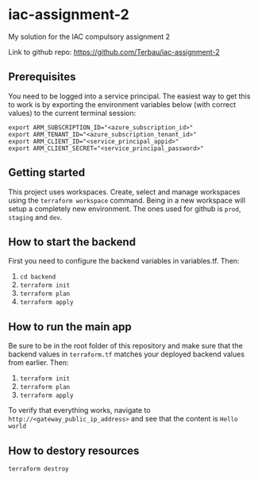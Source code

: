 # iac-assignment-2

My solution for the IAC compulsory assignment 2

Link to github repo: https://github.com/Terbau/iac-assignment-2

## Prerequisites

You need to be logged into a service principal. The easiest way to get this to work is by exporting the environment variables below (with correct values) to the current terminal session:

```
export ARM_SUBSCRIPTION_ID="<azure_subscription_id>"
export ARM_TENANT_ID="<azure_subscription_tenant_id>"
export ARM_CLIENT_ID="<service_principal_appid>"
export ARM_CLIENT_SECRET="<service_principal_password>"
```

## Getting started

This project uses workspaces. Create, select and manage workspaces using the `terraform workspace` command. Being in a new workspace will setup a completely new environment. The ones used for github is `prod`, `staging` and `dev`.

## How to start the backend

First you need to configure the backend variables in variables.tf. Then:

1. `cd backend`
2. `terraform init`
3. `terraform plan`
4. `terraform apply`

## How to run the main app

Be sure to be in the root folder of this repository and make sure that the backend values in `terraform.tf` matches your deployed backend values from earlier. Then:

1. `terraform init`
2. `terraform plan`
3. `terraform apply`

To verify that everything works, navigate to `http://<gateway_public_ip_address>` and see that the content is `Hello world`

## How to destory resources

`terraform destroy`
